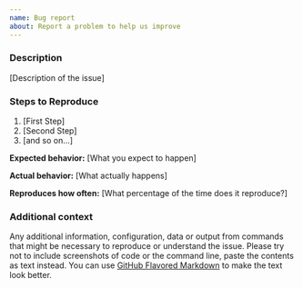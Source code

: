 ```yaml
---
name: Bug report
about: Report a problem to help us improve
---
```


<!--
Thanks for taking an interest in Outlook Account Generator!

Please note that Regrettably, due to my tight schedule, I am unable to dedicate time to maintaining my projects. I sincerely apologize for any inconvenience this may cause.
-->

### Description

[Description of the issue]

### Steps to Reproduce

1. [First Step]
2. [Second Step]
3. [and so on...]

**Expected behavior:** [What you expect to happen]

**Actual behavior:** [What actually happens]

**Reproduces how often:** [What percentage of the time does it reproduce?]

### Additional context

Any additional information, configuration, data or output from commands that might be necessary to reproduce or understand the issue. Please try not to include screenshots of code or the command line, paste the contents as text instead. You can use [GitHub Flavored Markdown](https://help.github.com/en/articles/creating-and-highlighting-code-blocks) to make the text look better.
